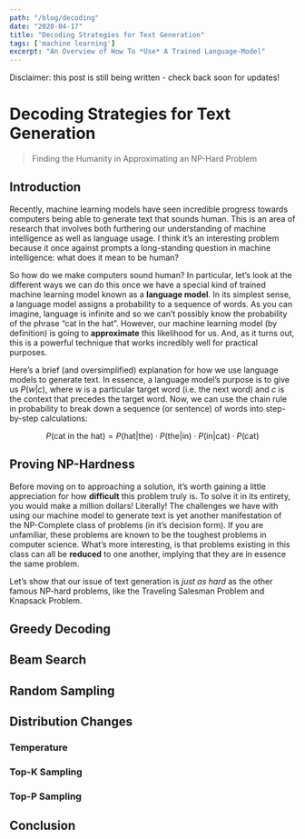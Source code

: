 ```yaml
---
path: "/blog/decoding"
date: "2020-04-17"
title: "Decoding Strategies for Text Generation"
tags: ['machine learning']
excerpt: "An Overview of How To *Use* A Trained Language-Model"
---
```


<div class="notification  is-light">
Disclaimer: this post is still being written - check back soon for updates!
</div>

# Decoding Strategies for Text Generation
> Finding the Humanity in Approximating an NP-Hard Problem

## Introduction
Recently, machine learning models have seen incredible progress towards computers being able to generate text that sounds human. This is an area of research that involves both furthering our understanding of machine intelligence as well as language usage. I think it’s an interesting problem because it once against prompts a long-standing question in machine intelligence: what does it mean to be human?

So how do we make computers sound human? In particular, let’s look at the different ways we can do this once we have a special kind of trained machine learning model known as a **language model**. In its simplest sense, a language model assigns a probability to a sequence of words. As you can imagine, language is infinite and so we can’t possibly know the probability of the phrase “cat in the hat”. However, our machine learning model (by definition) is going to **approximate** this likelihood for us. And, as it turns out, this is a powerful technique that works incredibly well for practical purposes.

Here’s a brief (and oversimplified) explanation for how we use language models to generate text. In essence, a language model’s purpose is to give us $P(w|c)$, where $w$ is a particular target word (i.e. the next word) and $c$ is the context that precedes the target word. Now, we can use the chain rule in probability to break down a sequence (or sentence) of words into step-by-step calculations:

$$
P(\text{cat in the hat}) = P(\text{hat} | \text{the}) \cdot P(\text{the} | \text{in}) \cdot P(\text{in} | \text{cat}) \cdot P(\text{cat})
$$

## Proving NP-Hardness
Before moving on to approaching a solution, it’s worth gaining a little appreciation for how **difficult** this problem truly is. To solve it in its entirety, you would make a million dollars! Literally! The challenges we have with using our machine model to generate text is yet another manifestation of the NP-Complete class of problems (in it’s decision form). If you are unfamiliar, these problems are known to be the toughest problems in computer science. What’s more interesting, is that problems existing in this class can all be **reduced** to one another, implying that they are in essence the same problem.

Let’s show that our issue of text generation is *just as hard* as the other famous NP-hard problems, like the Traveling Salesman Problem and Knapsack Problem. 

## Greedy Decoding

## Beam Search

## Random Sampling

## Distribution Changes

### Temperature

### Top-K Sampling

### Top-P Sampling

## Conclusion